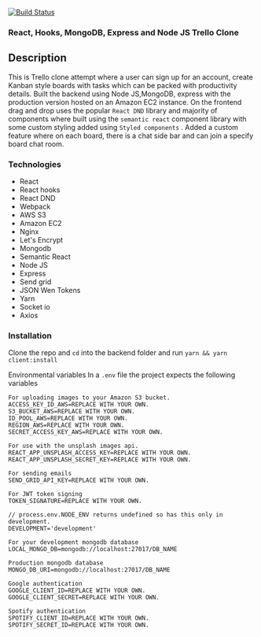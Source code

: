 [![Build Status](https://travis-ci.com/mrndhlovu/react-express-task-monitor.svg?branch=master)](https://travis-ci.com/mrndhlovu/react-express-task-monitor)

### React, Hooks, MongoDB, Express and Node JS Trello Clone

## Description

This is Trello clone attempt where a user can sign up for an account, create Kanban style boards with tasks which can be packed with productivity details. Built the backend using Node JS,MongoDB, express with the production version hosted on an Amazon EC2 instance. On the frontend drag and drop uses the popular `React DND` library and majority of components where built using the `semantic react` component library with some custom styling added using `Styled components` . Added a custom feature where on each board, there is a chat side bar and can join a specify board chat room.

### Technologies

- React
- React hooks
- React DND
- Webpack
- AWS S3
- Amazon EC2
- Nginx
- Let's Encrypt
- Mongodb
- Semantic React
- Node JS
- Express
- Send grid
- JSON Wen Tokens
- Yarn
- Socket io
- Axios

### Installation

Clone the repo and `cd` into the backend folder and run
`yarn && yarn client:install`

Environmental variables
In a `.env` file the project expects the following variables

```
For uploading images to your Amazon S3 bucket.
ACCESS_KEY_ID_AWS=REPLACE WITH YOUR OWN.
S3_BUCKET_AWS=REPLACE WITH YOUR OWN.
ID_POOL_AWS=REPLACE WITH YOUR OWN.
REGION_AWS=REPLACE WITH YOUR OWN.
SECRET_ACCESS_KEY_AWS=REPLACE WITH YOUR OWN.

For use with the unsplash images api.
REACT_APP_UNSPLASH_ACCESS_KEY=REPLACE WITH YOUR OWN.
REACT_APP_UNSPLASH_SECRET_KEY=REPLACE WITH YOUR OWN.

For sending emails
SEND_GRID_API_KEY=REPLACE WITH YOUR OWN.

For JWT token signing
TOKEN_SIGNATURE=REPLACE WITH YOUR OWN.

// process.env.NODE_ENV returns undefined so has this only in development.
DEVELOPMENT='development'

For your development mongodb database
LOCAL_MONGO_DB=mongodb://localhost:27017/DB_NAME

Production mongodb database
MONGO_DB_URI=mongodb://localhost:27017/DB_NAME

Google authentication
GOOGLE_CLIENT_ID=REPLACE WITH YOUR OWN.
GOOGLE_CLIENT_SECRET=REPLACE WITH YOUR OWN.

Spotify authentication
SPOTIFY_CLIENT_ID=REPLACE WITH YOUR OWN.
SPOTIFY_SECRET_ID=REPLACE WITH YOUR OWN.

```
